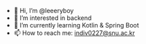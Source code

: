 - 👋 Hi, I’m @leeeryboy
- 👀 I’m interested in backend
- 🌱 I’m currently learning Kotlin & Spring Boot
- 📫 How to reach me: indiv0227@snu.ac.kr

<!---
leeeryboy/leeeryboy is a ✨ special ✨ repository because its `README.md` (this file) appears on your GitHub profile.
You can click the Preview link to take a look at your changes.
--->
